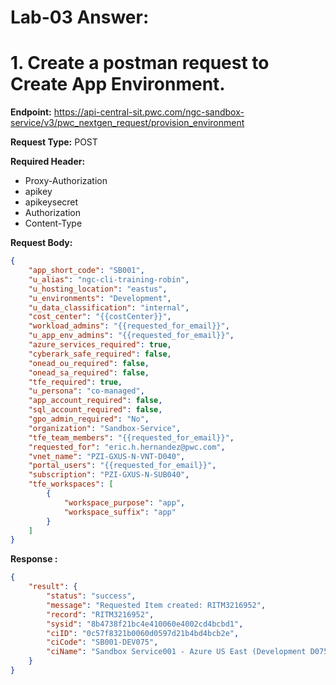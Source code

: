 # Lab-03 Answer:
#  1. Create a postman request to Create App Environment.

**Endpoint:** https://api-central-sit.pwc.com/ngc-sandbox-service/v3/pwc_nextgen_request/provision_environment 

**Request Type:** POST
 
**Required Header:**
- Proxy-Authorization
- apikey
- apikeysecret
- Authorization
- Content-Type

**Request Body:**
```json
{
    "app_short_code": "SB001",
    "u_alias": "ngc-cli-training-robin",
    "u_hosting_location": "eastus",
    "u_environments": "Development",
    "u_data_classification": "internal",
    "cost_center": "{{costCenter}}",
    "workload_admins": "{{requested_for_email}}",
    "u_app_env_admins": "{{requested_for_email}}",
    "azure_services_required": true,
    "cyberark_safe_required": false,
    "onead_ou_required": false,
    "onead_sa_required": false,
    "tfe_required": true,
    "u_persona": "co-managed",
    "app_account_required": false,
    "sql_account_required": false,
    "gpo_admin_required": "No",
    "organization": "Sandbox-Service",
    "tfe_team_members": "{{requested_for_email}}",
    "requested_for": "eric.h.hernandez@pwc.com",
    "vnet_name": "PZI-GXUS-N-VNT-D040",
    "portal_users": "{{requested_for_email}}",
    "subscription": "PZI-GXUS-N-SUB040",
    "tfe_workspaces": [
        {
            "workspace_purpose": "app",
            "workspace_suffix": "app"
        }
    ]
}
```
**Response :**
```json
{
    "result": {
        "status": "success",
        "message": "Requested Item created: RITM3216952",
        "record": "RITM3216952",
        "sysid": "8b4738f21bc4e410060e4002cd4bcbd1",
        "ciID": "0c57f8321b0060d0597d21b4bd4bcb2e",
        "ciCode": "SB001-DEV075",
        "ciName": "Sandbox Service001 - Azure US East (Development D075)"
    }
}
```